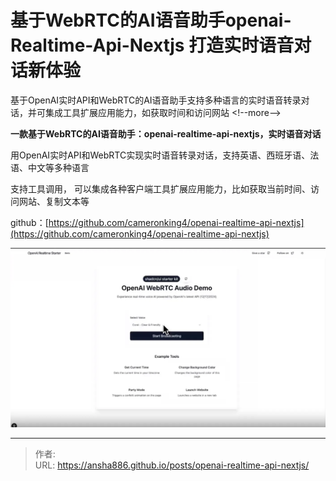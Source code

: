 # 基于WebRTC的AI语音助手openai-Realtime-Api-Nextjs 打造实时语音对话新体验

基于OpenAI实时API和WebRTC的AI语音助手支持多种语言的实时语音转录对话，并可集成工具扩展应用能力，如获取时间和访问网站
&lt;!--more--&gt;


**一款基于WebRTC的AI语音助手：openai-realtime-api-nextjs，实时语音对话**

用OpenAI实时API和WebRTC实现实时语音转录对话，支持英语、西班牙语、法语、中文等多种语言

支持工具调用， 可以集成各种客户端工具扩展应用能力，比如获取当前时间、访问网站、复制文本等

github：[https://github.com/cameronking4/openai-realtime-api-nextjs](https://github.com/cameronking4/openai-realtime-api-nextjs)

![](https://raw.githubusercontent.com/ansha886/blog-images/master/openai-realtime-api-nextjs1.webp)

---

> 作者:   
> URL: https://ansha886.github.io/posts/openai-realtime-api-nextjs/  

